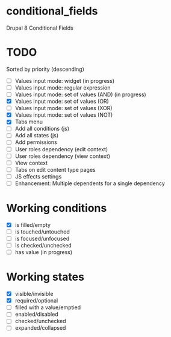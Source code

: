 # conditional_fields
Drupal 8 Conditional Fields

# TODO
Sorted by priority (descending)
- [ ] Values input mode: widget (in progress)
- [ ] Values input mode: regular expression
- [ ] Values input mode: set of values (AND) (in progress)
- [x] Values input mode: set of values (OR)
- [ ] Values input mode: set of values (XOR)
- [x] Values input mode: set of values (NOT)
- [x] Tabs menu
- [ ] Add all conditions (js)
- [ ] Add all states (js)
- [ ] Add permissions
- [ ] User roles dependency (edit context)
- [ ] User roles dependency (view context)
- [ ] View context
- [ ] Tabs on edit content type pages
- [ ] JS effects settings
- [ ] Enhancement: Multiple dependents for a single dependency

# Working conditions
- [x] is filled/empty
- [ ] is touched/untouched
- [ ] is focused/unfocused
- [ ] is checked/unchecked
- [ ] has value (in progress)

# Working states
- [x] visible/invisible
- [x] required/optional
- [ ] filled with a value/emptied
- [ ] enabled/disabled
- [ ] checked/unchecked
- [ ] expanded/collapsed
